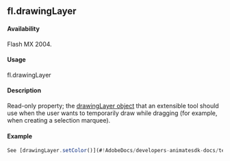 ## fl.drawingLayer

#### Availability

Flash MX 2004.

#### Usage

fl.drawingLayer

#### Description

Read-only property; the [drawingLayer object](#!AdobeDocs/developers-animatesdk-docs/test/drawingLayer_object/drawingLayersummary.md) that an extensible tool should use when the user wants to temporarily draw while dragging (for example, when creating a selection marquee).

#### Example

```javascript
See [drawingLayer.setColor()](#!AdobeDocs/developers-animatesdk-docs/test/drawingLayer_object/drawingLay10.md).

```